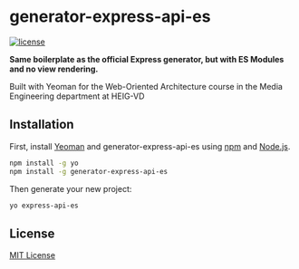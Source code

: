 # generator-express-api-es

[![license](https://img.shields.io/github/license/MediaComem/comem-rest-demo)](https://opensource.org/licenses/MIT)

**Same boilerplate as the official Express generator, but with ES Modules and no view rendering.**

Built with Yeoman for the Web-Oriented Architecture course in the Media Engineering department at HEIG-VD

## Installation

First, install [Yeoman](http://yeoman.io) and generator-express-api-es using [npm](https://www.npmjs.com/) and [Node.js](https://nodejs.org/).

```bash
npm install -g yo
npm install -g generator-express-api-es
```

Then generate your new project:

```bash
yo express-api-es
```

## License

[MIT License](http://en.wikipedia.org/wiki/MIT_License)